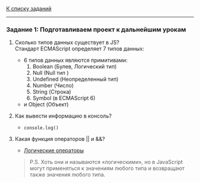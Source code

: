 [К списку заданий](https://github.com/vik-vavilikhin/Udemy/tree/master/CompleteCourseJS)

---
### **Задание 1: Подготавливаем проект к дальнейшим урокам**

1. Сколько типов данных существует в JS?  
Стандарт ECMAScript определяет 7 типов данных:
    + 6 типов данных являются примитивами:
      1. Boolean (Булев, Логический тип)
      2. Null (Null тип )
      3. Undefined (Неопределенный тип)
      4. Number (Число)
      5. String (Строка)
      6. Symbol (в ECMAScript 6)
    + и Object (Объект)

2. Как вывести информацию в консоль?  
    + `console.log()`

3. Какая функция операторов || и &&?  
    + [Логические операторы](https://developer.mozilla.org/ru/docs/Web/JavaScript/Reference/Operators/%D0%9B%D0%BE%D0%B3%D0%B8%D1%87%D0%B5%D1%81%D0%BA%D0%B8%D0%B5_%D0%BE%D0%BF%D0%B5%D1%80%D0%B0%D1%82%D0%BE%D1%80%D1%8B)  

    > P.S. Хоть они и называются «логическими», но в JavaScript могут применяться к значениям любого типа и возвращают также значения любого типа.

